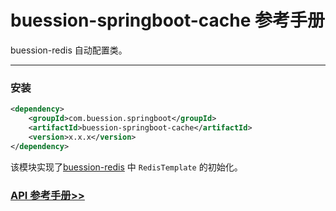 # buession-springboot-cache 参考手册


buession-redis 自动配置类。


---


### 安装

```xml
<dependency>
    <groupId>com.buession.springboot</groupId>
    <artifactId>buession-springboot-cache</artifactId>
    <version>x.x.x</version>
</dependency>
```

该模块实现了[buession-redis](https://www.buession.com/manual/2.1/redis/index.html) 中 `RedisTemplate` 的初始化。


### [API 参考手册>>](https://javadoc.io/static/com.buession.springboot/buession-springboot-cache/2.1.0/)